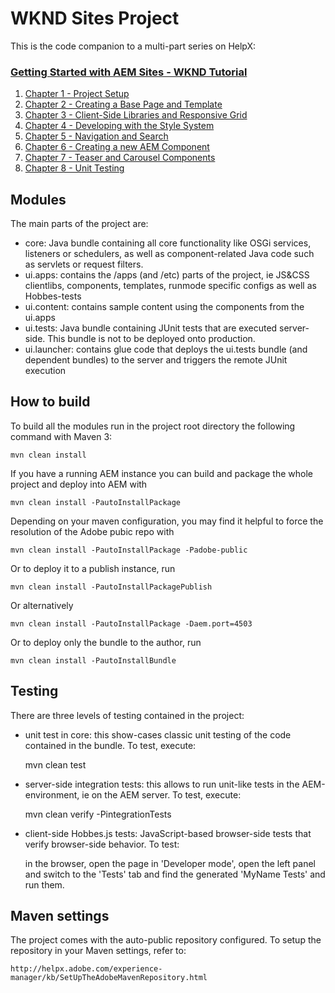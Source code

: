 
# WKND Sites Project

This is the code companion to a multi-part series on HelpX:

### [Getting Started with AEM Sites - WKND Tutorial](https://helpx.adobe.com/experience-manager/kt/sites/using/getting-started-wknd-tutorial-develop.html)

1. [Chapter 1 - Project Setup](https://helpx.adobe.com/experience-manager/kt/sites/using/getting-started-wknd-tutorial-develop/part1.html)
2. [Chapter 2 - Creating a Base Page and Template](https://helpx.adobe.com/experience-manager/kt/sites/using/getting-started-wknd-tutorial-develop/part2.html)
3. [Chapter 3 - Client-Side Libraries and Responsive Grid](https://helpx.adobe.com/experience-manager/kt/sites/using/getting-started-wknd-tutorial-develop/part3.html)
4. [Chapter 4 - Developing with the Style System](https://helpx.adobe.com/experience-manager/kt/sites/using/getting-started-wknd-tutorial-develop/part4.html)
5. [Chapter 5 - Navigation and Search](https://helpx.adobe.com/experience-manager/kt/sites/using/getting-started-wknd-tutorial-develop/part5.html)
6. [Chapter 6 - Creating a new AEM Component](https://helpx.adobe.com/experience-manager/kt/sites/using/getting-started-wknd-tutorial-develop/part6.html)
7. [Chapter 7 - Teaser and Carousel Components](https://helpx.adobe.com/experience-manager/kt/sites/using/getting-started-wknd-tutorial-develop/part7.html)
8. [Chapter 8 - Unit Testing](https://helpx.adobe.com/experience-manager/kt/sites/using/getting-started-wknd-tutorial-develop/part8.html)

## Modules

The main parts of the project are:

* core: Java bundle containing all core functionality like OSGi services, listeners or schedulers, as well as component-related Java code such as servlets or request filters.
* ui.apps: contains the /apps (and /etc) parts of the project, ie JS&CSS clientlibs, components, templates, runmode specific configs as well as Hobbes-tests
* ui.content: contains sample content using the components from the ui.apps
* ui.tests: Java bundle containing JUnit tests that are executed server-side. This bundle is not to be deployed onto production.
* ui.launcher: contains glue code that deploys the ui.tests bundle (and dependent bundles) to the server and triggers the remote JUnit execution

## How to build

To build all the modules run in the project root directory the following command with Maven 3:

    mvn clean install

If you have a running AEM instance you can build and package the whole project and deploy into AEM with  

    mvn clean install -PautoInstallPackage

Depending on your maven configuration, you may find it helpful to force the resolution of the Adobe pubic repo with

    mvn clean install -PautoInstallPackage -Padobe-public
    
Or to deploy it to a publish instance, run

    mvn clean install -PautoInstallPackagePublish
    
Or alternatively

    mvn clean install -PautoInstallPackage -Daem.port=4503

Or to deploy only the bundle to the author, run

    mvn clean install -PautoInstallBundle

## Testing

There are three levels of testing contained in the project:

* unit test in core: this show-cases classic unit testing of the code contained in the bundle. To test, execute:

    mvn clean test

* server-side integration tests: this allows to run unit-like tests in the AEM-environment, ie on the AEM server. To test, execute:

    mvn clean verify -PintegrationTests

* client-side Hobbes.js tests: JavaScript-based browser-side tests that verify browser-side behavior. To test:

    in the browser, open the page in 'Developer mode', open the left panel and switch to the 'Tests' tab and find the generated 'MyName Tests' and run them.


## Maven settings

The project comes with the auto-public repository configured. To setup the repository in your Maven settings, refer to:

    http://helpx.adobe.com/experience-manager/kb/SetUpTheAdobeMavenRepository.html
